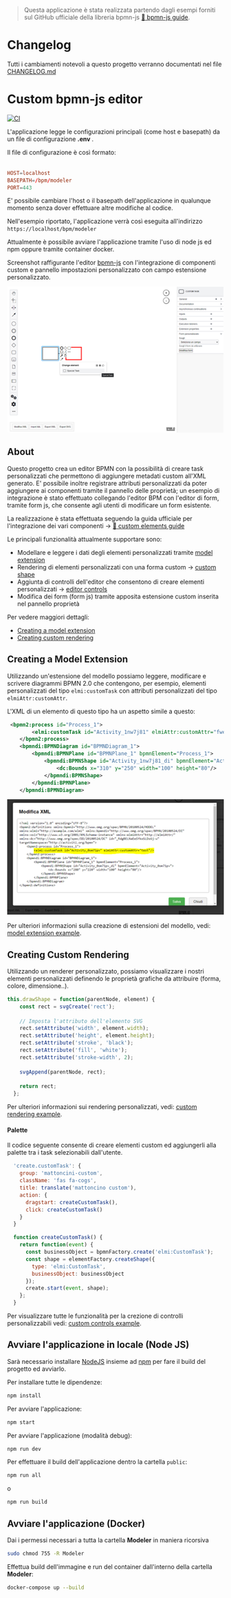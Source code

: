 > Questa applicazione è stata realizzata partendo dagli esempi forniti sul GitHub ufficiale della libreria bpmn-js [:notebook: bpmn-js guide](https://github.com/bpmn-io/bpmn-js-examples/tree/master/custom-elements).

# Changelog

Tutti i cambiamenti notevoli a questo progetto verranno documentati nel file [CHANGELOG.md](./CHANGELOG.md)

# Custom bpmn-js editor

[![CI](https://github.com/bpmn-io/bpmn-js-example-custom-elements/workflows/CI/badge.svg)](https://github.com/bpmn-io/bpmn-js)

L'applicazione legge le configurazioni principali (come host e basepath) da un file di configurazione <b> .env </b>.

Il file di configurazione è così formato:

```conf

HOST=localhost
BASEPATH=/bpm/modeler
PORT=443

```

E' possibile cambiare l'host o il basepath dell'applicazione in qualunque momento senza dover effettuare altre modifiche al codice.

Nell'esempio riportato, l'applicazione verrà così eseguita all'indirizzo ```https://localhost/bpm/modeler ```


Attualmente è possibile avviare l'applicazione tramite l'uso di node js ed npm oppure tramite container docker.


Screenshot raffigurante l'editor [bpmn-js](https://github.com/bpmn-io/bpmn-js) con l'integrazione di componenti custom e pannello impostazioni personalizzato con campo estensione personalizzato.

![Screenshot](docs/screenshot.PNG)


## About

Questo progetto crea un editor BPMN con la possibilità di creare task personalizzati che permettono di aggiungere metadati custom all'XML generato.
E' possibile inoltre registrare attributi personalizzati da poter aggiungere ai componenti tramite il pannello delle proprietà; un esempio di integrazione è stato effettuato collegando l'editor BPM con l'editor di form, tramite form js, che consente agli utenti di modificare un form esistente.

La realizzazione è stata effettuata seguendo la guida ufficiale per l'integrazione dei vari componenti -> [:notebook: custom elements guide](https://github.com/bpmn-io/bpmn-js-examples/tree/master/custom-elements)

Le principali funzionalità attualmente supportare sono:

* Modellare e leggere i dati degli elementi personalizzati tramite [model extension](https://github.com/bpmn-io/bpmn-js-example-model-extension)
* Rendering di elementi personalizzati con una forma custom -> [custom shape](https://github.com/bpmn-io/bpmn-js-example-custom-rendering)
* Aggiunta di controlli dell'editor che consentono di creare elementi personalizzati -> [editor controls](https://github.com/bpmn-io/bpmn-js-example-custom-controls)
* Modifica dei form (form js) tramite apposita estensione custom inserita nel pannello proprietà

Per vedere maggiori dettagli:

* [Creating a model extension](#creating-a-model-extension)
* [Creating custom rendering](#creating-custom-rendering)

## Creating a Model Extension

Utilizzando un'estensione del modello possiamo leggere, modificare e scrivere diagrammi BPMN 2.0 che contengono, per esempio, elementi personalizzati del tipo `elmi:customTask` con attributi personalizzati del tipo `elmiAttr:customAttr`.

L'XML di un elemento di questo tipo ha un aspetto simile a questo:

```xml
 <bpmn2:process id="Process_1">
        <elmi:customTask id="Activity_1nw7j81" elmiAttr:customAttr="fwerrfew"/>
    </bpmn2:process>
    <bpmndi:BPMNDiagram id="BPMNDiagram_1">
        <bpmndi:BPMNPlane id="BPMNPlane_1" bpmnElement="Process_1">
            <bpmndi:BPMNShape id="Activity_1nw7j81_di" bpmnElement="Activity_1nw7j81">
                <dc:Bounds x="310" y="250" width="100" height="80"/>
            </bpmndi:BPMNShape>
        </bpmndi:BPMNPlane>
    </bpmndi:BPMNDiagram>
```

![Screenshot](docs/screenshot_xml.PNG)


Per ulteriori informazioni sulla creazione di estensioni del modello, vedi: [model extension example](https://github.com/bpmn-io/bpmn-js-example-model-extension).


## Creating Custom Rendering

Utilizzando un renderer personalizzato, possiamo visualizzare i nostri elementi personalizzati definendo le proprietà grafiche da attribuire (forma, colore, dimensione..).

```javascript
this.drawShape = function(parentNode, element) {
    const rect = svgCreate('rect');

    // Imposta l'attributo dell'elemento SVG
    rect.setAttribute('width', element.width);
    rect.setAttribute('height', element.height);
    rect.setAttribute('stroke', 'black');
    rect.setAttribute('fill', 'white');
    rect.setAttribute('stroke-width', 2);

    svgAppend(parentNode, rect);

    return rect;
  };
```

Per ulteriori informazioni sui rendering personalizzati, vedi: [custom rendering example](https://github.com/bpmn-io/bpmn-js-example-custom-rendering).


#### Palette

Il codice seguente consente di creare elementi custom ed aggiungerli alla palette tra i task selezionabili dall'utente.

```javascript
  'create.customTask': {
    group: 'mattoncini-custom',
    className: 'fas fa-cogs',
    title: translate('mattoncino custom'),
    action: {
      dragstart: createCustomTask(),
      click: createCustomTask()
    }
  }
```

```javascript
  function createCustomTask() {
    return function(event) {
      const businessObject = bpmnFactory.create('elmi:CustomTask');
      const shape = elementFactory.createShape({
        type: 'elmi:CustomTask',
        businessObject: businessObject
      });
      create.start(event, shape);
    };
  }
```

Per visualizzare tutte le funzionalità per la crezione di controlli personalizzabili vedi: [custom controls example](https://github.com/bpmn-io/bpmn-js-example-custom-controls).


## Avviare l'applicazione in locale (Node JS)

Sarà necessario installare [NodeJS](http://nodejs.org) insieme ad [npm](https://npmjs.org) per fare il build del progetto ed avviarlo.

Per installare tutte le dipendenze:

```sh
npm install
```

Per avviare l'applicazione:

```sh
npm start
```

Per avviare l'applicazione (modalità debug):

```sh
npm run dev
```

Per effettuare il build dell'applicazione dentro la cartella `public`:

```sh
npm run all
```
o

```sh
npm run build
```

## Avviare l'applicazione (Docker)

Dai i permessi necessari a tutta la cartella <b>Modeler</b> in maniera ricorsiva

```sh
sudo chmod 755 -R Modeler
```

Effettua build dell'immagine e run del container dall'interno della cartella <b>Modeler</b>:

```sh
docker-compose up --build
```